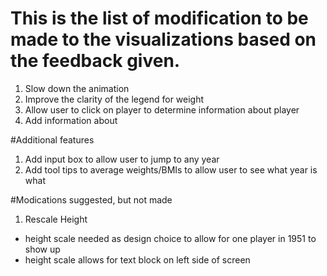 # This is the list of modification to be made to the visualizations based on the feedback given.

1. Slow down the animation
2. Improve the clarity of the legend for weight
3. Allow user to click on player to determine information about player
4. Add information about 

#Additional features

1. Add input box to allow user to jump to any year
2. Add tool tips to average weights/BMIs to allow user to see what year is what



#Modications suggested, but not made

1. Rescale Height
* height scale needed as design choice to allow for one player in 1951 to show up
* height scale allows for text block on left side of screen